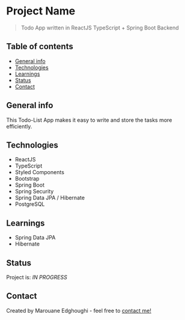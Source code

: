 # Project Name

> Todo App written in ReactJS TypeScript + Spring Boot Backend

## Table of contents

- [General info](#general-info)
- [Technologies](#technologies)
- [Learnings](#learnings)
- [Status](#status)
- [Contact](#contact)

## General info

This Todo-List App makes it easy to write and store the tasks more efficiently.

## Technologies

- ReactJS
- TypeScript
- Styled Components
- Bootstrap
- Spring Boot
- Spring Security
- Spring Data JPA / Hibernate
- PostgreSQL

## Learnings

- Spring Data JPA
- Hibernate

## Status

Project is: _IN PROGRESS_

## Contact

Created by Marouane Edghoughi - feel free to [contact me!](https://www.edghoughi.com/contact)
